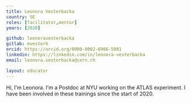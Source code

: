 ```yaml
---
title: Leonora Vesterbacka
country: SE
roles: [facilitator,mentor]
years: [2020]

github: leonoravesterbacka
gitlab: mvesterb
orcid: https://orcid.org/0000-0002-6966-5081
linkedin: https://linkedin.com/in/leonora-vesterbacka
email: leonora.vesterbacka@cern.ch

layout: educator
---
```

Hi, I'm Leonora. I'm a Postdoc at NYU working on the ATLAS experiment. I have been involved in these trainings since the start of 2020. 
